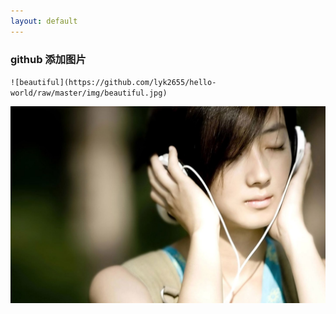 ```yaml
---
layout: default
---
```


### github 添加图片
`![beautiful](https://github.com/lyk2655/hello-world/raw/master/img/beautiful.jpg)`

![beautiful](https://github.com/lyk2655/hello-world/raw/master/img/beautiful.jpg)

